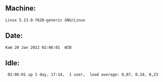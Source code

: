 ## Machine:
```
Linux 5.13.0-7620-generic GNU/Linux
```
## Date:
```
Kam 20 Jan 2022 02:06:01  WIB
```
## Idle:
```
 02:06:01 up 1 day, 17:14,  1 user,  load average: 0,07, 0,14, 0,23
```
